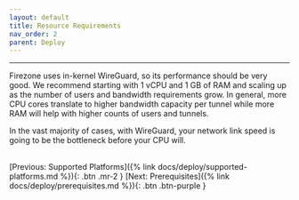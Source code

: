 ```yaml
---
layout: default
title: Resource Requirements
nav_order: 2
parent: Deploy
---
```

---

Firezone uses in-kernel WireGuard, so its performance should be very good. We
recommend starting with 1 vCPU and 1 GB of RAM and scaling up as the number of
users and bandwidth requirements grow. In general, more CPU cores translate to
higher bandwidth capacity per tunnel while more RAM will help with higher counts
of users and tunnels.

In the vast majority of cases, with WireGuard, your network link speed is going
to be the bottleneck before your CPU will.

\
[Previous: Supported Platforms]({% link docs/deploy/supported-platforms.md %}){: .btn .mr-2 }
[Next: Prerequisites]({% link docs/deploy/prerequisites.md %}){: .btn .btn-purple }
